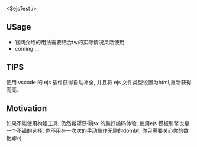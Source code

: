 <$ejsTest />

## USage

- 官网介绍的用法需要结合tw的实际情况灵活使用
- coming ...

## TIPS

使用 vscode 的 ejs 插件获得自动补全, 并且将 ejs 文件类型设置为html,重新获得高亮.

## Motivation

如果不能使用构建工具, 仍然希望获得jsx 的美好编码体验, 使用ejs 模板引擎也是一个不错的选择, 你不用在一次次的手动操作无聊的dom树, 你只需要关心你的数据即可
